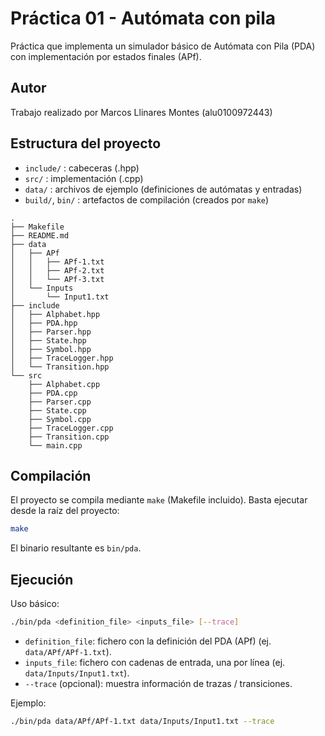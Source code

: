 # Práctica 01 - Autómata con pila
Práctica que implementa un simulador básico de Autómata con Pila (PDA) con implementación por estados finales (APf). 

## Autor
Trabajo realizado por Marcos Llinares Montes (alu0100972443)

## Estructura del proyecto
- `include/` : cabeceras (.hpp)
- `src/`     : implementación (.cpp)
- `data/`    : archivos de ejemplo (definiciones de autómatas y entradas)
- `build/`, `bin/` : artefactos de compilación (creados por `make`)

```
.
├── Makefile
├── README.md
├── data
│   ├── APf
│   │   ├── APf-1.txt
│   │   ├── APf-2.txt
│   │   └── APf-3.txt
│   └── Inputs
│       └── Input1.txt
├── include
│   ├── Alphabet.hpp
│   ├── PDA.hpp
│   ├── Parser.hpp
│   ├── State.hpp
│   ├── Symbol.hpp
│   ├── TraceLogger.hpp
│   └── Transition.hpp
└── src
    ├── Alphabet.cpp
    ├── PDA.cpp
    ├── Parser.cpp
    ├── State.cpp
    ├── Symbol.cpp
    ├── TraceLogger.cpp
    ├── Transition.cpp
    └── main.cpp
```

## Compilación
El proyecto se compila mediante `make` (Makefile incluido). Basta ejecutar desde la raíz del proyecto:

```sh
make
```

El binario resultante es `bin/pda`.

## Ejecución
Uso básico:

```sh
./bin/pda <definition_file> <inputs_file> [--trace]
```

- `definition_file`: fichero con la definición del PDA (APf) (ej. `data/APf/APf-1.txt`).
- `inputs_file`: fichero con cadenas de entrada, una por línea (ej. `data/Inputs/Input1.txt`).
- `--trace` (opcional): muestra información de trazas / transiciones.

Ejemplo:

```sh
./bin/pda data/APf/APf-1.txt data/Inputs/Input1.txt --trace
```

